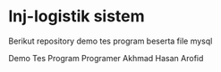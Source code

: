# lnj-logistik sistem
Berikut repository demo tes program beserta file mysql

Demo Tes Program Programer Akhmad Hasan Arofid

